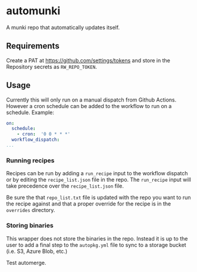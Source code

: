 # automunki

A munki repo that automatically updates itself.

## Requirements

Create a PAT at https://github.com/settings/tokens and store in the Repository secrets as `RW_REPO_TOKEN`.

## Usage

Currently this will only run on a manual dispatch from Github Actions. However a cron schedule can be added to the workflow to run on a schedule. Example:

```yaml
on:
  schedule:
    - cron:  '0 0 * * *'
  workflow_dispatch:
...
```

### Running recipes

Recipes can be run by adding a `run_recipe` input to the workflow dispatch or by editing the `recipe_list.json` file in the repo. The `run_recipe` input will take precedence over the `recipe_list.json` file.

Be sure the that `repo_list.txt` file is updated with the repo you want to run the recipe against and that a proper override for the recipe is in the `overrides` directory.

### Storing binaries

This wrapper does not store the binaries in the repo. Instead it is up to the user to add a final step to the `autopkg.yml` file to sync to a storage bucket (i.e. S3, Azure Blob, etc.)

Test automerge.
